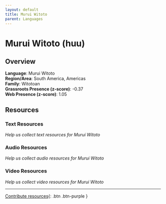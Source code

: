 ```yaml
---
layout: default
title: Murui Witoto
parent: Languages
---
```


# Murui Witoto (huu)

## Overview

**Language**: Murui Witoto  
**Region/Area**: South America, Americas  
**Family**: Witotoan  
**Grassroots Presence (z-score)**: -0.37  
**Web Presence (z-score)**: 1.05  

## Resources

### Text Resources
*Help us collect text resources for Murui Witoto*

### Audio Resources
*Help us collect audio resources for Murui Witoto*

### Video Resources
*Help us collect video resources for Murui Witoto*

---

[Contribute resources](https://forms.office.com/e/1SfLJx3u1r){: .btn .btn-purple }
